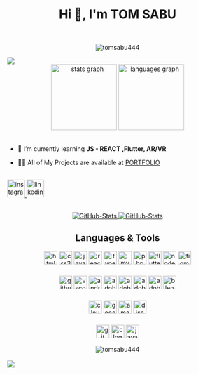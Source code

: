 <h1 align="center">Hi 👋, I'm TOM SABU 
<!-- <h3 align="center">A passionate frontend developer from India</h3> -->
</h1>
<br>
<p align="center"> <img src="https://komarev.com/ghpvc/?username=tomsabu444&label=Profile%20views&color=blue&style=for-the-badge&base=100" alt="tomsabu444" /> 
</p>

<img src="https://user-images.githubusercontent.com/73097560/115834477-dbab4500-a447-11eb-908a-139a6edaec5c.gif">

<br>

<div align="center">
  <img src="https://github-readme-stats.vercel.app/api?username=tomsabu444&show_icons=true&title_color=fff&icon_color=79ff97&text_color=9f9f9f&bg_color=151515" height="150" alt="stats graph"  />
  <img src="https://github-readme-stats.vercel.app/api/top-langs?username=tomsabu444&locale=en&hide_title=false&layout=compact&card_width=320&langs_count=5&title_color=fff&icon_color=79ff97&text_color=9f9f9f&bg_color=151515" height="150" alt="languages graph"  />
</div>

<br>

- 🌱 I’m currently learning **JS - REACT ,Flutter, AR/VR**

- 👨‍💻 All of My Projects are available at [PORTFOLIO](tomsabu.com)

<br>

<div align="left">
  <a href="https://www.instagram.com/tom_vettithanam/" target="_blank">
    <img src="https://img.shields.io/static/v1?message=Instagram&logo=instagram&label=&color=E4405F&logoColor=white&labelColor=&style=for-the-badge" height="40" alt="instagram logo"  />
  </a>
  <a href="https://www.linkedin.com/in/tomsabu444/" target="_blank">
    <img src="https://img.shields.io/static/v1?message=LinkedIn&logo=linkedin&label=&color=0077B5&logoColor=white&labelColor=&style=for-the-badge" height="40" alt="linkedin logo"  />
  </a>
</div>

<br>

<div>
  <p align="center">
	<a href="https://github.com/tomsabu444/todo-react-app">
      		<img src="https://github-readme-stats.vercel.app/api/pin/?username=tomsabu444&repo=todo-react-app&title_color=fff&icon_color=79ff97&text_color=9f9f9f&bg_color=151515" alt="GitHub-Stats" />
    	</a>
	<a href="https://github.com/tomsabu444/FrontEnd-DEV">
      		<img src="https://github-readme-stats.vercel.app/api/pin/?username=tomsabu444&repo=FrontEnd-DEV&title_color=fff&icon_color=79ff97&text_color=9f9f9f&bg_color=151515"  alt="GitHub-Stats" />
    	</a>
  </p>
</div>

###

<h2 align="center">Languages & Tools</h2>
<p align="left">
<div align="center">
  <img src="https://cdn.jsdelivr.net/gh/devicons/devicon/icons/html5/html5-original.svg" height="30" alt="html5 logo"  />
  <img src="https://cdn.jsdelivr.net/gh/devicons/devicon/icons/css3/css3-original.svg" height="30" alt="css3 logo"  />
  <img src="https://cdn.jsdelivr.net/gh/devicons/devicon/icons/javascript/javascript-original.svg" height="30" alt="javascript logo"  />
  <img src="https://cdn.jsdelivr.net/gh/devicons/devicon/icons/react/react-original.svg" height="30" alt="react logo"  />
  <img src="https://cdn.jsdelivr.net/gh/devicons/devicon/icons/typescript/typescript-original.svg" height="30" alt="typescript logo"  />
  <img src="https://skillicons.dev/icons?i=mysql" height="30" alt="mysql logo"  />
  <img src="https://skillicons.dev/icons?i=php" height="30" alt="php logo"  />
  <img src="https://skillicons.dev/icons?i=flutter" height="30" alt="flutter logo"  />
  <img src="https://skillicons.dev/icons?i=nodejs" height="30" alt="nodejs logo"  />
  <img src="https://skillicons.dev/icons?i=figma" height="30" alt="figma logo"  />
</div>


###

<div align="center">
  <img src="https://skillicons.dev/icons?i=github" height="30" alt="github logo"  />
  <img src="https://skillicons.dev/icons?i=vscode" height="30" alt="vscode logo"  />
  <img src="https://skillicons.dev/icons?i=androidstudio" height="30" alt="androidstudio logo"  />
  <img src="https://skillicons.dev/icons?i=ae" height="30" alt="adobeaftereffects logo"  />
  <img src="https://skillicons.dev/icons?i=pr" height="30" alt="adobepremierepro logo"  />
  <img src="https://skillicons.dev/icons?i=ps" height="30" alt="adobephotoshop logo"  />
  <img src="https://skillicons.dev/icons?i=ai" height="30" alt="adobeillustrator logo"  />
  <img src="https://skillicons.dev/icons?i=blender" height="30" alt="blender logo"  />
</div>


###
<div align="center">
  <img src="https://skillicons.dev/icons?i=cloudflare" height="30" alt="cloudflare logo"  />
  <img src="https://skillicons.dev/icons?i=gcp" height="30" alt="googlecloud logo"  />
  <img src="https://skillicons.dev/icons?i=aws" height="30" alt="amazonwebservices logo"  />
  <img src="https://skillicons.dev/icons?i=discord" height="30" alt="discord logo"  />
</div>

###


<div align="center">
  <img src="https://skillicons.dev/icons?i=git" height="30" alt="git logo"  />
  <img src="https://skillicons.dev/icons?i=c" height="30" alt="c logo"  />
  <img src="https://skillicons.dev/icons?i=java" height="30" alt="java logo"  />
  <!-- <img src="https://skillicons.dev/icons?i=py" height="30" alt="python logo"  />
  <img width="12" /> -->
</div>

 </p>

<div align="center">

<img src="https://streak-stats.demolab.com?user=tomsabu444&theme=dark&border_radius=20&" alt="tomsabu444" />
</div>

<br>

<img src="https://user-images.githubusercontent.com/73097560/115834477-dbab4500-a447-11eb-908a-139a6edaec5c.gif">

# 
